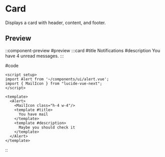 # Card

Displays a card with header, content, and footer.

## Preview
::component-preview
#preview
  :::card
  #title
  Notifications
  #description
  You have 4 unread messages.
  :::

#code 
```vue
<script setup>
import Alert from '~/components/ui/alert.vue';
import { MailIcon } from "lucide-vue-next";
</script>

<template>
  <Alert>
    <MailIcon class="h-4 w-4"/>
    <template #title>
      You have mail
    </template>
    <template #description>
      Maybe you should check it
    </template>
  </Alert>
</template>
```
::